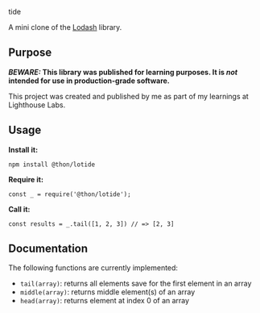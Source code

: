 
tide

A mini clone of the [Lodash](https://lodash.com) library.

## Purpose

**_BEWARE:_ This library was published for learning purposes. It is _not_ intended for use in production-grade software.**

This project was created and published by me as part of my learnings at Lighthouse Labs. 

## Usage

**Install it:**

`npm install @thon/lotide`

**Require it:**

`const _ = require('@thon/lotide');`

**Call it:**

`const results = _.tail([1, 2, 3]) // => [2, 3]`

## Documentation

The following functions are currently implemented:

* `tail(array)`: returns all elements save for the first element in an array
* `middle(array)`: returns middle element(s) of an array
* `head(array)`: returns element at index 0 of an array
